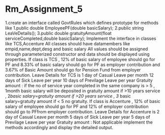 # Rm_Assignment_5


1.create an interface called GovtRules which defines prototype for methods like
1.public double EmployeePF(double basicSalary);
2.public string LeaVeDetails();
3.public double gratuityAmount(float serviceCompleted,double basicSalary);
      Implement the interface in classes like TCS,Accenture 
      All classes should have datamembers like empid,name,dept,desg and basic salary
      All values should be assigned through parameterized constructor
      and data should be displayed using properties.
      If class is TCS , 12% of basic salary of employee should go for PF and 8.33% of basic 
      salary should go for PF as employer contribution and 3.67% of Basic Amount should 
      go for Pension Fund from employer contribution.
      Leave Details for TCS is 
      1 day of Casual Leave per month
      12 days of Sick Leave per year
      10 days of Previlage Leave per year
      Gratuity amount : if the no of service year completed in the same company is > 5 , 
      1month basic salary will be deposited in gratuity amount
      if >10 years service , 2*basic salary=gratuity amount
      if >20 years service , 3* basic salary=gratuity amount
      if < 5 no gratuity.
      If class is Accenture ,
      12% of basic salary of employee should go for PF and 12% of employer contribution 
      should go to PFfrom employer contribution.
      Leave Details for Accenture is 
      2 day of Casual Leave per month
      5 days of Sick Leave per year
      5 days of Previlage Leave per year
      Gratuity amount : Not applicable
      implement the methods accordingly and display the detailed output.
